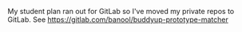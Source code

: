 My student plan ran out for GitLab so I've moved my private repos to GitLab. See https://gitlab.com/banool/buddyup-prototype-matcher
